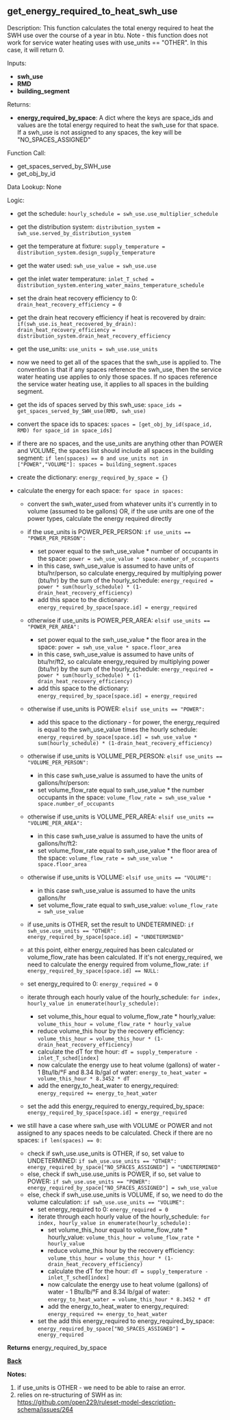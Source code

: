 ## get_energy_required_to_heat_swh_use

Description: This function calculates the total energy required to heat the SWH use over the course of a year in btu.  Note - this function does not work for service water heating uses with use_units == "OTHER".  In this case, it will return 0.

Inputs:
- **swh_use**
- **RMD**
- **building_segment**

Returns:
- **energy_required_by_space**: A dict where the keys are space_ids and values are the total energy required to heat the swh_use for that space.  If a swh_use is not assigned to any spaces, the key will be "NO_SPACES_ASSIGNED"

Function Call:

- get_spaces_served_by_SWH_use
- get_obj_by_id

Data Lookup: None

Logic:

- get the schedule: `hourly_schedule = swh_use.use_multiplier_schedule`
- get the distribution system: `distribution_system = swh_use.served_by_distribution_system`
- get the temperature at fixture: `supply_temperature = distribution_system.design_supply_temperature`
- get the water used: `swh_use_value = swh_use.use`
- get the inlet water temperature: `inlet_T_sched = distribution_system.entering_water_mains_temperature_schedule`
- set the drain heat recovery efficiency to 0: `drain_heat_recovery_efficiency = 0`
- get the drain heat recovery efficiency if heat is recovered by drain: `if(swh_use.is_heat_recovered_by_drain): drain_heat_recovery_efficiency = distribution_system.drain_heat_recovery_efficiency`
- get the use_units: `use_units = swh_use.use_units`

- now we need to get all of the spaces that the swh_use is applied to.  The convention is that if any spaces reference the swh_use, then the service water heating use applies to only those spaces. If no spaces reference the service water heating use, it applies to all spaces in the building segment.
- get the ids of spaces served by this swh_use: `space_ids = get_spaces_served_by_SWH_use(RMD, swh_use)`
- convert the space ids to spaces: `spaces = [get_obj_by_id(space_id, RMD) for space_id in space_ids]`
- if there are no spaces, and the use_units are anything other than POWER and VOLUME, the spaces list should include all spaces in the building segment: `if len(spaces) == 0 and use_units not in ["POWER","VOLUME"]: spaces = building_segment.spaces`
- create the dictionary: `energy_required_by_space = {}`
- calculate the energy for each space: `for space in spaces:`
  - convert the swh_water_used from whatever units it's currently in to volume (assumed to be gallons) OR, if the use units are one of the power types, calculate the energy required directly
  - if the use_units is POWER_PER_PERSON: `if use_units == "POWER_PER_PERSON":`
    - set power equal to the swh_use_value * number of occupants in the space: `power = swh_use_value * space.number_of_occupants`
    - in this case, swh_use_value is assumed to have units of btu/hr/person, so calculate energy_required by multiplying power (btu/hr) by the sum of the hourly_schedule: `energy_required = power * sum(hourly_schedule) * (1-drain_heat_recovery_efficiency)`
    - add this space to the dictionary: `energy_required_by_space[space.id] = energy_required`
  - otherwise if use_units is POWER_PER_AREA: `elsif use_units == "POWER_PER_AREA":`
    - set power equal to the swh_use_value * the floor area in the space: `power = swh_use_value * space.floor_area`
    - in this case, swh_use_value is assumed to have units of btu/hr/ft2, so calculate energy_required by multiplying power (btu/hr) by the sum of the hourly_schedule: `energy_required = power * sum(hourly_schedule) * (1-drain_heat_recovery_efficiency)`
    - add this space to the dictionary: `energy_required_by_space[space.id] = energy_required`
  - otherwise if use_units is POWER: `elsif use_units == "POWER":`
    - add this space to the dictionary - for power, the energy_required is equal to the swh_use_value times the hourly schedule: `energy_required_by_space[space.id] = swh_use_value * sum(hourly_schedule) * (1-drain_heat_recovery_efficiency)`
  - otherwise if use_units is VOLUME_PER_PERSON: `elsif use_units == "VOLUME_PER_PERSON":`
    - in this case swh_use_value is assumed to have the units of gallons/hr/person:
    - set volume_flow_rate equal to swh_use_value * the number occupants in the space: `volume_flow_rate = swh_use_value * space.number_of_occupants`
  - otherwise if use_units is VOLUME_PER_AREA: `elsif use_units == "VOLUME_PER_AREA":`
    - in this case swh_use_value is assumed to have the units of gallons/hr/ft2:
    - set volume_flow_rate equal to swh_use_value * the floor area of the space: `volume_flow_rate = swh_use_value * space.floor_area`
  - otherwise if use_units is VOLUME: `elsif use_units == "VOLUME":`
    - in this case swh_use_value is assumed to have the units gallons/hr
    - set volume_flow_rate equal to swh_use_value: `volume_flow_rate = swh_use_value`
  - if use_units is OTHER, set the result to UNDETERMINED: `if swh_use.use_units == "OTHER": energy_required_by_space[space.id] = "UNDETERMINED"`
  
  - at this point, either energy_required has been calculated or volume_flow_rate has been calculated.  If it's not energy_required, we need to calculate the energy required from volume_flow_rate: `if energy_required_by_space[space.id] == NULL:`
  - set energy_required to 0: `energy_required = 0`
  - iterate through each hourly value of the hourly_schedule: `for index, hourly_value in enumerate(hourly_schedule):`
    - set volume_this_hour equal to volume_flow_rate * hourly_value: `volume_this_hour = volume_flow_rate * hourly_value`
    - reduce volume_this hour by the recovery efficiency: `volume_this_hour = volume_this_hour * (1-drain_heat_recovery_efficiency)`
    - calculate the dT for the hour: `dT = supply_temperature - inlet_T_sched[index]`
    - now calculate the energy use to heat volume (gallons) of water - 1 Btu/lb/°F and 8.34 lb/gal of water: `energy_to_heat_water = volume_this_hour * 8.3452 * dT`
    - add the energy_to_heat_water to energy_required: `energy_required += energy_to_heat_water`
  - set the add this energy_required to energy_required_by_space: `energy_required_by_space[space.id] = energy_required`


- we still have a case where swh_use with VOLUME or POWER and not assigned to any spaces needs to be calculated.  Check if there are no spaces: `if len(spaces) == 0:`
  - check if swh_use.use_units is OTHER, if so, set value to UNDETERMINED: `if swh_use.use_units == "OTHER": energy_required_by_space["NO_SPACES_ASSIGNED"] = "UNDETERMINED"`
  - else, check if swh_use.use_units is POWER, if so, set value to POWER: `if swh_use.use_units == "POWER": energy_required_by_space["NO_SPACES_ASSIGNED"] = swh_use_value`
  - else, check if swh_use.use_units is VOLUME, if so, we need to do the volume calculation: `if swh_use.use_units == "VOLUME":`
    - set energy_required to 0: `energy_required = 0`
    - iterate through each hourly value of the hourly_schedule: `for index, hourly_value in enumerate(hourly_schedule):`
      - set volume_this_hour equal to volume_flow_rate * hourly_value: `volume_this_hour = volume_flow_rate * hourly_value`
      - reduce volume_this hour by the recovery efficiency: `volume_this_hour = volume_this_hour * (1-drain_heat_recovery_efficiency)`
      - calculate the dT for the hour: `dT = supply_temperature - inlet_T_sched[index]`
      - now calculate the energy use to heat volume (gallons) of water - 1 Btu/lb/°F and 8.34 lb/gal of water: `energy_to_heat_water = volume_this_hour * 8.3452 * dT`
      - add the energy_to_heat_water to energy_required: `energy_required += energy_to_heat_water`
    - set the add this energy_required to energy_required_by_space: `energy_required_by_space["NO_SPACES_ASSIGNED"] = energy_required`

**Returns** energy_required_by_space

**[Back](../_toc.md)**

**Notes:**

1.  if use_units is OTHER - we need to be able to raise an error.
2.  relies on re-structuring of SWH as in: https://github.com/open229/ruleset-model-description-schema/issues/264

